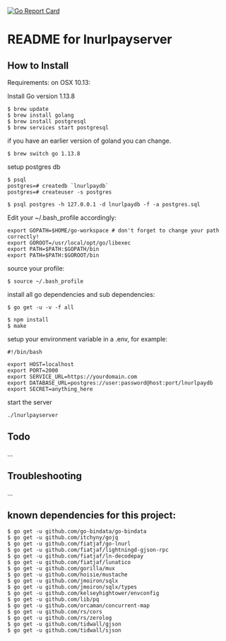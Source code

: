 [![Go Report Card](https://goreportcard.com/badge/github.com/thehapax/lnurlpayserver)](https://goreportcard.com/report/github.com/thehapax/lnurlpayserver)

# README for lnurlpayserver

## How to Install

Requirements: 
on OSX 10.13:

Install Go version 1.13.8
```
$ brew update
$ brew install golang
$ brew install postgresql
$ brew services start postgresql
```
if you have an earlier version of goland you can change.
```
$ brew switch go 1.13.8
```

setup postgres db
```
$ psql
postgres=# createdb `lnurlpaydb`
postgres=# createuser -s postgres

$ psql postgres -h 127.0.0.1 -d lnurlpaydb -f -a postgres.sql
```

Edit your ~/.bash_profile accordingly:
```
export GOPATH=$HOME/go-workspace # don't forget to change your path correctly!
export GOROOT=/usr/local/opt/go/libexec
export PATH=$PATH:$GOPATH/bin
export PATH=$PATH:$GOROOT/bin
```
source your profile:
```
$ source ~/.bash_profile
```

install all go dependencies and sub dependencies:
```
$ go get -u -v -f all

$ npm install 
$ make
```

setup your environment variable in a .env, for example:
```
#!/bin/bash

export HOST=localhost
export PORT=2000
export SERVICE_URL=https://yourdomain.com
export DATABASE_URL=postgres://user:password@host:port/lnurlpaydb
export SECRET=anything_here
```

start the server 
```
./lnurlpayserver 
```


## Todo
...

## Troubleshooting
...

## known dependencies for this project:
```
$ go get -u github.com/go-bindata/go-bindata
$ go get -u github.com/itchyny/gojq
$ go get -u github.com/fiatjaf/go-lnurl
$ go get -u github.com/fiatjaf/lightningd-gjson-rpc
$ go get -u github.com/fiatjaf/ln-decodepay
$ go get -u github.com/fiatjaf/lunatico
$ go get -u github.com/gorilla/mux
$ go get -u github.com/hoisie/mustache
$ go get -u github.com/jmoiron/sqlx
$ go get -u github.com/jmoiron/sqlx/types
$ go get -u github.com/kelseyhightower/envconfig
$ go get -u github.com/lib/pq
$ go get -u github.com/orcaman/concurrent-map
$ go get -u github.com/rs/cors
$ go get -u github.com/rs/zerolog
$ go get -u github.com/tidwall/gjson
$ go get -u github.com/tidwall/sjson
```
